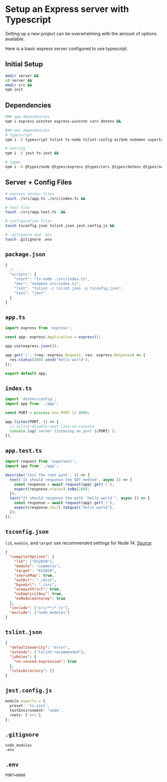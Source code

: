 # Setup an Express server with Typescript

Setting up a new project can be overwhelming with the amount of options available.

Here is a basic express server configured to use typescript.

## Initial Setup

```sh
mkdir server &&
cd server &&
mkdir src &&
npm init
```

## Dependencies

```sh
### app dependencies
npm i express winston express-winston cors dotenv &&

### dev dependencies
# typescript
npm i -D typescript tslint ts-node tslint-config-airbnb nodemon supertest &&

# testing
npm i -D jest ts-jest &&

# types
npm i -D @types/node @types/express @types/cors @types/dotenv @types/node @types/supertest @types/jest
```


## Server + Config Files

```sh
# express server files
touch ./src/app.ts ./src/index.ts &&

# test file
touch ./src/app.test.ts  &&

# configuration files
touch tsconfig.json tslint.json jest.config.js &&

# .gitignore and .env
touch .gitignore .env
```

## `package.json`

```js
{
  // ...
  "scripts": {
    "start": "ts-node ./src/index.ts",
    "dev": "nodemon src/index.ts",
    "lint": "tslint -c tslint.json -p tsconfig.json",
    "test": "jest"
  }
}
```

## `app.ts`

```ts
import express from 'express';

const app: express.Application = express();

app.use(express.json());

app.get('/', (req: express.Request, res: express.Response) => {
  res.status(200).send('hello world');
});

export default app;
```

## `index.ts`

```ts
import 'dotenv/config';
import app from './app';

const PORT = process.env.PORT || 8080;

app.listen(PORT, () => {
  // tslint:disable-next-line:no-console
  console.log(`server listening on port ${PORT}`);
});
```

## `app.test.ts`

```ts
import request from 'supertest';
import app from './app';

describe('Test the root path', () => {
  test('It should response the GET method', async () => {
    const response = await request(app).get('/');
    expect(response.status).toBe(200);
  });
  test("It should response the with 'hello world'", async () => {
    const response = await request(app).get('/');
    expect(response.text).toEqual('hello world');
  });
});
```

## `tsconfig.json`

`lib`, `module`, and `target` use recommended settings for Node 14. [Source](https://github.com/microsoft/TypeScript/wiki/Node-Target-Mapping)

```json
{
  "compilerOptions": {
    "lib": ["ES2020"],
    "module": "commonjs",
    "target": "ES2020",
    "sourceMap": true,
    "outDir": "./dist",
    "baseUrl": "./src",
    "alwaysStrict": true,
    "noImplicitAny": true,
    "esModuleInterop": true
  },
  "include": ["src/**/*.ts"],
  "exclude": ["node_modules"]
}
```

## `tslint.json`

```json
{
  "defaultSeverity": "error",
  "extends": ["tslint:recommended"],
  "jsRules": {
    "no-unused-expression": true
  },
  "rulesDirectory": []
}
```

## `jest.config.js`

```ts
module.exports = {
  preset: 'ts-jest',
  testEnvironment: 'node',
  roots: ['src'],
};
```

## `.gitignore`

```
node_modules
.env
```

## `.env`

```
PORT=8080
```
